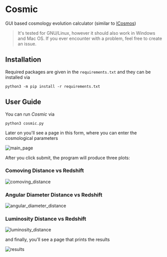 # Cosmic

GUI based cosmology evolution calculator (similar to [ICosmos](http://www.icosmos.co.uk/index.html))

> It's tested for GNU/Linux, however it should also work in Windows and Mac OS. If you ever encounter with a problem, feel free to create an issue.

## Installation

Required packages are given in the `requirements.txt` and they can be installed via

    python3 -m pip install -r requirements.txt

## User Guide

You can run *Cosmic* via

    python3 cosmic.py

Later on you'll see a page in this form, where you can enter the cosmological parameters

![main_page](https://user-images.githubusercontent.com/45866787/189471183-167463a0-c1b2-4a4f-bc87-da400f8399e0.png)

After you click submit, the program will produce three plots:

### Comoving Distance vs Redshift

![comoving_distance](https://user-images.githubusercontent.com/45866787/189471185-7432d037-3c1e-47bc-a4e0-c0c470cf538b.png)

### Angular Diameter Distance vs Redshift

![angular_diameter_distance](https://user-images.githubusercontent.com/45866787/189471190-2db78722-2119-47e7-ad2b-c08789d04d23.png)

### Luminosity Distance vs Redshift

![luminosity_distance](https://user-images.githubusercontent.com/45866787/189471196-166f8379-a91a-4dfb-b5ac-88a0d8a1ad14.png)

and finally, you'll see a page that prints the results

![results](https://user-images.githubusercontent.com/45866787/189471198-26bed840-cbd4-41b1-81d7-845a849f10c0.png)
